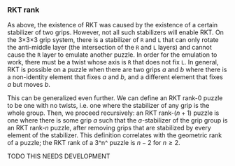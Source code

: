 

### RKT rank

As above, the existence of RKT was caused by the existence of a certain stabilizer of two grips. However, not all such stabilizers will enable RKT. On the 3×3×3 grip system, there is a stabilizer of `R` and `L` that can only rotate the anti-middle layer (the intersection of the `R` and `L` layers) and cannot cause the `R` layer to emulate another puzzle. In order for the emulation to work, there must be a twist whose axis is `R` that does not fix `L`. In general, RKT is possible on a puzzle when there are two grips $a$ and $b$ where there is a non-identity element that fixes $a$ and $b$, and a different element that fixes $a$ but moves $b$.

This can be generalized even further. We can define an RKT rank-0 puzzle to be one with no twists, i.e. one where the stabilizer of any grip is the whole group. Then, we proceed recursively: an RKT rank-$(n+1)$ puzzle is one where there is some grip $a$ such that the $a$-stabilizer of the grip group is an RKT rank-$n$ puzzle, after removing grips that are stabilized by every element of the stabilizer. This definition correlates with the geometric rank of a puzzle; the RKT rank of a 3^n^ puzzle is $n-2$ for $n\geq 2$.

TODO THIS NEEDS DEVELOPMENT